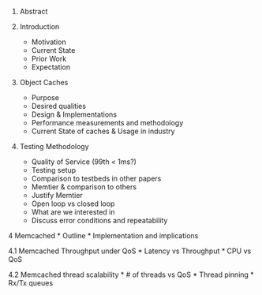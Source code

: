 1. Abstract
2. Introduction
    * Motivation
    * Current State
    * Prior Work
    * Expectation

3. Object Caches
    * Purpose
    * Desired qualities
    * Design & Implementations
    * Performance measurements and methodology
    * Current State of caches & Usage in industry

4. Testing Methodology
    * Quality of Service (99th < 1ms?)
    * Testing setup
    * Comparison to testbeds in other papers
    * Memtier & comparison to others
    * Justify Memtier
    * Open loop vs closed loop
    * What are we interested in
    * Discuss error conditions and repeatability

4 Memcached
    * Outline
    * Implementation and implications


4.1 Memcached Throughput under QoS
    * Latency vs Throughput
    * CPU vs QoS

4.2 Memcached thread scalability
    * # of threads vs QoS
    * Thread pinning
    * Rx/Tx queues

